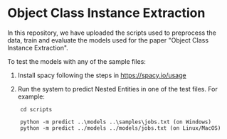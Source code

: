 # Object Class Instance Extraction

In this repository, we have uploaded the scripts used to preprocess the data, train and evaluate the models used for the paper "Object Class Instance Extraction".

To test the models with any of the sample files:

1. Install spacy following the steps in <https://spacy.io/usage>

2. Run the system to predict Nested Entities in one of the test files. For example:

```
    cd scripts
    
    python -m predict ..\models ..\samples\jobs.txt (on Windows)
    python -m predict ../models ../models/jobs.txt (on Linux/MacOS)
``` 
